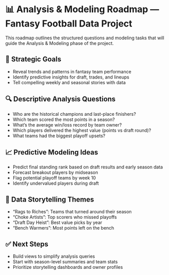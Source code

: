 # 📊 Analysis & Modeling Roadmap — Fantasy Football Data Project

This roadmap outlines the structured questions and modeling tasks that will guide the Analysis & Modeling phase of the project.

## 🎯 Strategic Goals
- Reveal trends and patterns in fantasy team performance
- Identify predictive insights for draft, trades, and lineups
- Tell compelling weekly and seasonal stories with data

## 🔍 Descriptive Analysis Questions
- Who are the historical champions and last-place finishers?
- Which team scored the most points in a season?
- What’s the average win/loss record by team owner?
- Which players delivered the highest value (points vs draft round)?
- What teams had the biggest playoff upsets?

## 📈 Predictive Modeling Ideas
- Predict final standing rank based on draft results and early season data
- Forecast breakout players by midseason
- Flag potential playoff teams by week 10
- Identify undervalued players during draft

## 🧠 Data Storytelling Themes
- “Rags to Riches”: Teams that turned around their season
- “Choke Artists”: Top scorers who missed playoffs
- “Draft Day Heist”: Best value picks by year
- “Bench Warmers”: Most points left on the bench

## ✅ Next Steps
- Build views to simplify analysis queries
- Start with season-level summaries and team stats
- Prioritize storytelling dashboards and owner profiles
